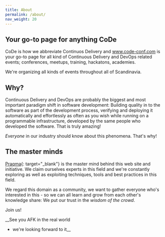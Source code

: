 ```yaml
---
title: About
permalink: /about/
nav_weight: 20
---
```


## Your go-to page for anything CoDe
CoDe is how we abbreviate Continuos Delivery and www.code-conf.com is your go-to page for all kind of Continuous Delivery and DevOps related events; conferences, meetups, training, hackatons, academies.

We're organizing all kinds of events throughout all of Scandinavia.

## Why?

Continuous Delivery and DevOps are probably the biggest and most important paradigm shift in software development: Building quality in to the software as part of the development process, verifying and deploying it automatically and effortlessly as often as you wish while running on a programmable infrastructure, developed by the same people who developed the software. That is truly amazing!

_Everyone_ in our industry should know about this phenomena. That's why!

## The master minds
[Praqma](http://www.prtaqma.com){: target="_blank"} is the master mind behind this web site and initiative. We claim ourselves experts in this field and we're constantly exploring as well as exploiting techniques, tools and best practices in this field.

We regard this domain as a community, we want to gather everyone who's interested in this - so we can all learn and grow from each other's knowledge share: We put our trust in the _wisdom of the crowd_.

Join us!

__See you AFK in the real world
- we're looking forward to it__

